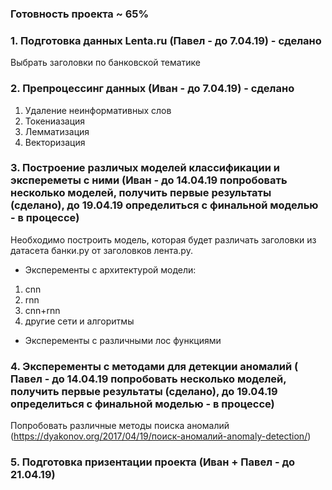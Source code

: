 ### Готовность проекта ~ 65%

### 1. Подготовка данных Lenta.ru (Павел - до 7.04.19) - сделано
  Выбрать заголовки по банковской тематике

### 2. Препроцессинг данных (Иван - до 7.04.19) - сделано
1. Удаление неинформативных слов
2. Токениазация
3. Лемматизация 
4. Векторизация 

### 3. Построение различых моделей классификации и экспереметы с ними (Иван - до 14.04.19 попробовать несколько моделей, получить первые результаты (сделано), до 19.04.19 определиться с финальной моделью - в процессе)
Необходимо построить модель, которая будет различать заголовки из датасета банки.ру от заголовков лента.ру.

 -  Эксперементы с архитектурой модели:
1. cnn
2. rnn
3. cnn+rnn
5. другие сети  и алгоритмы

- Эксперементы с различными лос функциями 


### 4. Эксперементы с методами для детекции аномалий ( Павел - до 14.04.19 попробовать несколько моделей, получить первые результаты (сделано), до 19.04.19 определиться с финальной моделью - в процессе)
Попробовать различные методы поиска аномалий (https://dyakonov.org/2017/04/19/поиск-аномалий-anomaly-detection/)

### 5. Подготовка призентации проекта (Иван + Павел - до 21.04.19)
  
  
